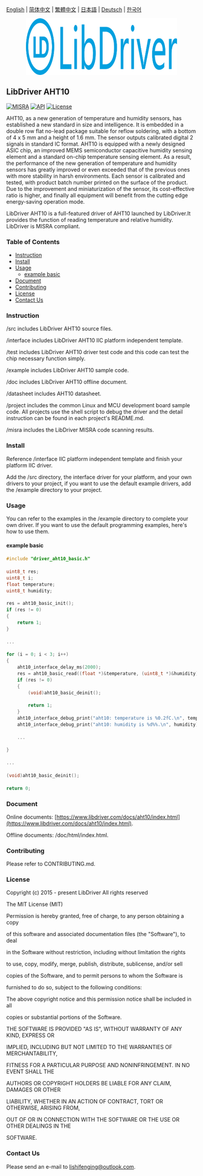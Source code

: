 [English](/README.md) | [ 简体中文](/README_zh-Hans.md) | [繁體中文](/README_zh-Hant.md) | [日本語](/README_ja.md) | [Deutsch](/README_de.md) | [한국어](/README_ko.md)

<div align=center>
<img src="/doc/image/logo.svg" width="400" height="150"/>
</div>

## LibDriver AHT10

[![MISRA](https://img.shields.io/badge/misra-compliant-brightgreen.svg)](/misra/README.md) [![API](https://img.shields.io/badge/api-reference-blue.svg)](https://www.libdriver.com/docs/aht10/index.html) [![License](https://img.shields.io/badge/license-MIT-brightgreen.svg)](/LICENSE)

AHT10, as a new generation of temperature and humidity sensors, has established a new standard in size and intelligence. It is embedded in a double row flat no-lead package suitable for reflow soldering, with a bottom of 4 x 5 mm and a height of 1.6 mm. The sensor outputs calibrated digital 2 signals in standard IC format. AHT10 is equipped with a newly designed ASIC chip, an improved MEMS semiconductor capacitive humidity sensing element and a standard on-chip temperature sensing element. As a result, the performance of the new generation of temperature and humidity sensors has greatly improved or even exceeded that of the previous ones with more stability in harsh environments. Each sensor is calibrated and tested, with product batch number printed on the surface of the product. Due to the improvement and miniaturization of the sensor, its cost-effective ratio is higher, and finally all equipment will benefit from the cutting edge energy-saving operation mode.

LibDriver AHT10 is a full-featured driver of AHT10 launched by LibDriver.It provides the function of reading temperature and relative humidity. LibDriver is MISRA compliant.

### Table of Contents

  - [Instruction](#Instruction)
  - [Install](#Install)
  - [Usage](#Usage)
    - [example basic](#example-basic)
  - [Document](#Document)
  - [Contributing](#Contributing)
  - [License](#License)
  - [Contact Us](#Contact-Us)

### Instruction

/src includes LibDriver AHT10 source files.

/interface includes LibDriver AHT10 IIC platform independent template.

/test includes LibDriver AHT10 driver test code and this code can test the chip necessary function simply.

/example includes LibDriver AHT10 sample code.

/doc includes LibDriver AHT10 offline document.

/datasheet includes AHT10 datasheet.

/project includes the common Linux and MCU development board sample code. All projects use the shell script to debug the driver and the detail instruction can be found in each project's README.md.

/misra includes the LibDriver MISRA code scanning results.

### Install

Reference /interface IIC platform independent template and finish your platform IIC driver.

Add the /src directory, the interface driver for your platform, and your own drivers to your project, if you want to use the default example drivers, add the /example directory to your project.

### Usage

You can refer to the examples in the /example directory to complete your own driver. If you want to use the default programming examples, here's how to use them.

#### example basic

```C
#include "driver_aht10_basic.h"

uint8_t res;
uint8_t i;
float temperature;
uint8_t humidity;

res = aht10_basic_init();
if (res != 0)
{
    return 1;
}

...

for (i = 0; i < 3; i++)
{
    aht10_interface_delay_ms(2000);
    res = aht10_basic_read((float *)&temperature, (uint8_t *)&humidity);
    if (res != 0)
    {
        (void)aht10_basic_deinit();

        return 1;
    }
    aht10_interface_debug_print("aht10: temperature is %0.2fC.\n", temperature);
    aht10_interface_debug_print("aht10: humidity is %d%%.\n", humidity); 
    
    ...
        
}

...

(void)aht10_basic_deinit();

return 0;
```

### Document

Online documents: [https://www.libdriver.com/docs/aht10/index.html](https://www.libdriver.com/docs/aht10/index.html).

Offline documents: /doc/html/index.html.

### Contributing

Please refer to CONTRIBUTING.md.

### License

Copyright (c) 2015 - present LibDriver All rights reserved



The MIT License (MIT) 



Permission is hereby granted, free of charge, to any person obtaining a copy

of this software and associated documentation files (the "Software"), to deal

in the Software without restriction, including without limitation the rights

to use, copy, modify, merge, publish, distribute, sublicense, and/or sell

copies of the Software, and to permit persons to whom the Software is

furnished to do so, subject to the following conditions: 



The above copyright notice and this permission notice shall be included in all

copies or substantial portions of the Software. 



THE SOFTWARE IS PROVIDED "AS IS", WITHOUT WARRANTY OF ANY KIND, EXPRESS OR

IMPLIED, INCLUDING BUT NOT LIMITED TO THE WARRANTIES OF MERCHANTABILITY,

FITNESS FOR A PARTICULAR PURPOSE AND NONINFRINGEMENT. IN NO EVENT SHALL THE

AUTHORS OR COPYRIGHT HOLDERS BE LIABLE FOR ANY CLAIM, DAMAGES OR OTHER

LIABILITY, WHETHER IN AN ACTION OF CONTRACT, TORT OR OTHERWISE, ARISING FROM,

OUT OF OR IN CONNECTION WITH THE SOFTWARE OR THE USE OR OTHER DEALINGS IN THE

SOFTWARE. 

### Contact Us

Please send an e-mail to lishifenging@outlook.com.